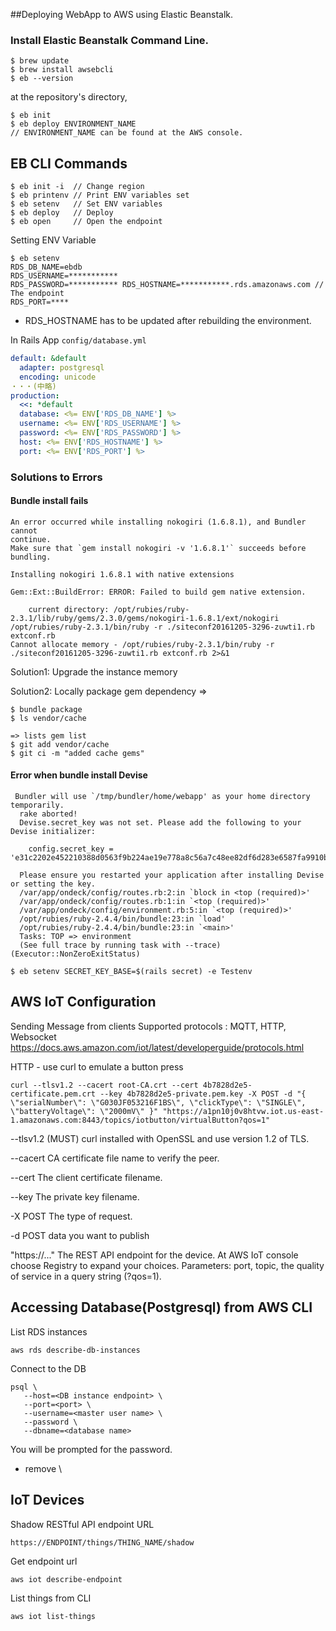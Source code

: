 
##Deploying WebApp to AWS using Elastic Beanstalk.

### Install Elastic Beanstalk Command Line.

```shell
$ brew update
$ brew install awsebcli
$ eb --version
```
at the repository's directory,
```
$ eb init
$ eb deploy ENVIRONMENT_NAME
// ENVIRONMENT_NAME can be found at the AWS console.
```

## EB CLI Commands

```shell
$ eb init -i  // Change region
$ eb printenv // Print ENV variables set
$ eb setenv   // Set ENV variables
$ eb deploy   // Deploy
$ eb open     // Open the endpoint
```

Setting ENV Variable
```shell
$ eb setenv
RDS_DB_NAME=ebdb
RDS_USERNAME=***********
RDS_PASSWORD=*********** RDS_HOSTNAME=***********.rds.amazonaws.com // The endpoint
RDS_PORT=****
```
* RDS_HOSTNAME has to be updated after rebuilding the environment.


In Rails App ```config/database.yml```
```yml
default: &default
  adapter: postgresql
  encoding: unicode
・・・(中略)
production:
  <<: *default
  database: <%= ENV['RDS_DB_NAME'] %>
  username: <%= ENV['RDS_USERNAME'] %>
  password: <%= ENV['RDS_PASSWORD'] %>
  host: <%= ENV['RDS_HOSTNAME'] %>
  port: <%= ENV['RDS_PORT'] %>
```

### Solutions to Errors

#### Bundle install fails
```
An error occurred while installing nokogiri (1.6.8.1), and Bundler cannot
continue.
Make sure that `gem install nokogiri -v '1.6.8.1'` succeeds before bundling.

Installing nokogiri 1.6.8.1 with native extensions

Gem::Ext::BuildError: ERROR: Failed to build gem native extension.

    current directory: /opt/rubies/ruby-2.3.1/lib/ruby/gems/2.3.0/gems/nokogiri-1.6.8.1/ext/nokogiri
/opt/rubies/ruby-2.3.1/bin/ruby -r ./siteconf20161205-3296-zuwti1.rb extconf.rb
Cannot allocate memory - /opt/rubies/ruby-2.3.1/bin/ruby -r ./siteconf20161205-3296-zuwti1.rb extconf.rb 2>&1
```
Solution1: Upgrade the instance memory

Solution2: Locally package gem dependency
=>
```
$ bundle package
$ ls vendor/cache

=> lists gem list
$ git add vendor/cache
$ git ci -m "added cache gems"
```

#### Error when bundle install Devise
```
 Bundler will use `/tmp/bundler/home/webapp' as your home directory temporarily.
  rake aborted!
  Devise.secret_key was not set. Please add the following to your Devise initializer:

    config.secret_key = 'e31c2202e452210388d0563f9b224ae19e778a8c56a7c48ee82df6d283e6587fa9910b349ea1ba90b8acb9df372da762b2629533685cd51709d6f3fb3b1f93dc'

  Please ensure you restarted your application after installing Devise or setting the key.
  /var/app/ondeck/config/routes.rb:2:in `block in <top (required)>'
  /var/app/ondeck/config/routes.rb:1:in `<top (required)>'
  /var/app/ondeck/config/environment.rb:5:in `<top (required)>'
  /opt/rubies/ruby-2.4.4/bin/bundle:23:in `load'
  /opt/rubies/ruby-2.4.4/bin/bundle:23:in `<main>'
  Tasks: TOP => environment
  (See full trace by running task with --trace) (Executor::NonZeroExitStatus)
```

```
$ eb setenv SECRET_KEY_BASE=$(rails secret) -e Testenv
```


## AWS IoT Configuration


Sending Message from clients
Supported protocols : MQTT, HTTP, Websocket
https://docs.aws.amazon.com/iot/latest/developerguide/protocols.html

HTTP - use curl to emulate a button press
```
curl --tlsv1.2 --cacert root-CA.crt --cert 4b7828d2e5-certificate.pem.crt --key 4b7828d2e5-private.pem.key -X POST -d "{ \"serialNumber\": \"G030JF053216F1BS\", \"clickType\": \"SINGLE\", \"batteryVoltage\": \"2000mV\" }" "https://a1pn10j0v8htvw.iot.us-east-1.amazonaws.com:8443/topics/iotbutton/virtualButton?qos=1"
```
--tlsv1.2 (MUST)
curl installed with OpenSSL and use version 1.2 of TLS.

--cacert <filename>
CA certificate file name to verify the peer.

--cert <filename>
The client certificate filename.

--key <filename>
The private key filename.

-X POST
The type of request.

-d <data>
POST data you want to publish

"https://..."
The REST API endpoint for the device.
At AWS IoT console choose Registry to expand your choices.
Parameters: port, topic, the quality of service in a query string (?qos=1).



## Accessing Database(Postgresql) from AWS CLI

List RDS instances
```
aws rds describe-db-instances
```

Connect to the DB

```
psql \
   --host=<DB instance endpoint> \
   --port=<port> \
   --username=<master user name> \
   --password \
   --dbname=<database name>
```
You will be prompted for the password.
* remove \

## IoT Devices

Shadow RESTful API endpoint URL

```
https://ENDPOINT/things/THING_NAME/shadow
```
Get endpoint url
```
aws iot describe-endpoint
```
List things from CLI
```
aws iot list-things
```








